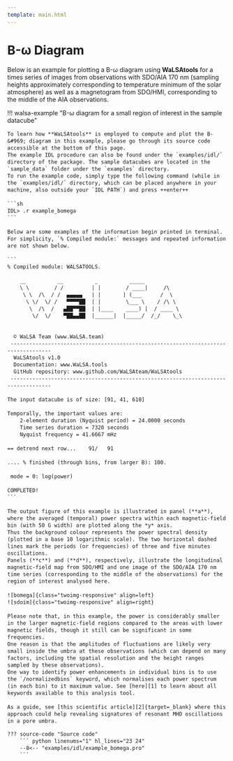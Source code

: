 ```yaml
---
template: main.html
---
```


# B-&#969; Diagram

Below is an example for plotting a B-&#969; diagram using **WaLSAtools** for a times series of images from observations with SDO/AIA 170 nm (sampling heights approximately corresponding to temperature minimum of the solar atmosphere) as well as a magnetogram from SDO/HMI, corresponding to the middle of the AIA observations.

  [1]: introduction.md

!!! walsa-example "B-&#969; diagram for a small region of interest in the sample datacube"

	To learn how **WaLSAtools** is employed to compute and plot the B-&#969; diagram in this example, please go through its source code accessible at the bottom of this page. 
	The example IDL procedure can also be found under the `examples/idl/` directory of the package. The sample datacubes are located in the `sample_data` folder under the `examples` directory. 
	To run the example code, simply type the following command (while in the `examples/idl/` directory, which can be placed anywhere in your machine, also outside your `IDL PATH`) and press ++enter++ 

	```sh
	IDL> .r example_bomega
	```
	 
	Below are some examples of the information begin printed in terminal. For simplicity, `% Compiled module:` messages and repeated information are not shown below.

	```
	% Compiled module: WALSATOOLS.

	    __          __          _          _____
	    \ \        / /         | |        / ____|     /\
	     \ \  /\  / /  ▄▄▄▄▄   | |       | (___      /  \
	      \ \/  \/ /   ▀▀▀▀██  | |        \___ \    / /\ \
	       \  /\  /   ▄██▀▀██  | |____    ____) |  / ____ \
	        \/  \/    ▀██▄▄██  |______|  |_____/  /_/    \_\


	  © WaLSA Team (www.WaLSA.team)
	 -----------------------------------------------------------------------------------
	  WaLSAtools v1.0
	  Documentation: www.WaLSA.tools
	  GitHub repository: www.github.com/WaLSAteam/WaLSAtools
	 -----------------------------------------------------------------------------------
	 
	The input datacube is of size: [91, 41, 610]

	Temporally, the important values are:
	    2-element duration (Nyquist period) = 24.0000 seconds
	    Time series duration = 7320 seconds
	    Nyquist frequency = 41.6667 mHz
		
	== detrend next row...    91/   91	 
	 
	.... % finished (through bins, from larger B): 100.
	
	 mode = 0: log(power)

	COMPLETED! 
	```
	
	The output figure of this example is illustrated in panel (**a**), where the averaged (temporal) power spectra within each magnetic-field bin (with 50 G width) are plotted along the *y* axis.
	Thus the background colour represents the power spectral density (plotted in a base 10 logarithmic scale). The two horizontal dashed lines mark the periods (or frequencies) of three and five minutes oscillations.
	Panels (**c**) and (**d**), respectively, illustrate the longitudinal magnetic-field map from SDO/HMI and one image of the SDO/AIA 170 nm time series (corresponding to the middle of the observations) for the region of interest analysed here.
	
	![bomega]{class="twoimg-responsive" align=left}
	![sdoim]{class="twoimg-responsive" align=right}
	
	Please note that, in this example, the power is considerably smaller in the larger magnetic-field regions compared to the areas with lower magnetic fields, though it still can be significant in some frequencies.
	One reason is that the amplitudes of fluctuations are likely very small inside the umbra at these observations (which can depend on many factors, including the spatial resolution and the height ranges sampled by these observations).
	One way to identify power enhancements in individual bins is to use the `/normalizedbins` keyword, which normalises each power spectrum (in each bin) to it maximum value. See [here][1] to learn about all keywords available to this analysis tool.
	
	As a guide, see [this scientific article][2]{target=_blank} where this approach could help revealing signatures of resonant MHD oscillations in a pore umbra.
	
  [bomega]: ../images/idl/WaLSAtools_b-omega.jpg
  [sdoim]: ../images/idl/sdo_images.jpg
  [1]: WaLSAtools.md
  [2]: https://arxiv.org/pdf/2103.11639.pdf
  
	??? source-code "Source code"
	    ``` python linenums="1" hl_lines="23 24"
	    --8<-- "examples/idl/example_bomega.pro"
	    ```

<br>